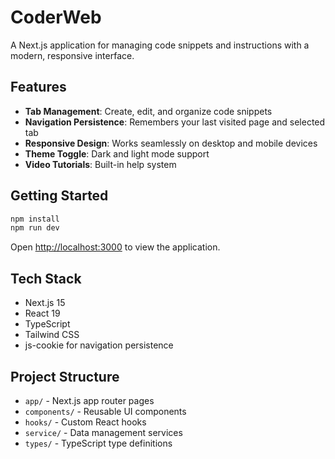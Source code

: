 # CoderWeb

A Next.js application for managing code snippets and instructions with a modern, responsive interface.

## Features

- **Tab Management**: Create, edit, and organize code snippets
- **Navigation Persistence**: Remembers your last visited page and selected tab
- **Responsive Design**: Works seamlessly on desktop and mobile devices
- **Theme Toggle**: Dark and light mode support
- **Video Tutorials**: Built-in help system

## Getting Started

```bash
npm install
npm run dev
```

Open [http://localhost:3000](http://localhost:3000) to view the application.

## Tech Stack

- Next.js 15
- React 19
- TypeScript
- Tailwind CSS
- js-cookie for navigation persistence

## Project Structure

- `app/` - Next.js app router pages
- `components/` - Reusable UI components
- `hooks/` - Custom React hooks
- `service/` - Data management services
- `types/` - TypeScript type definitions
